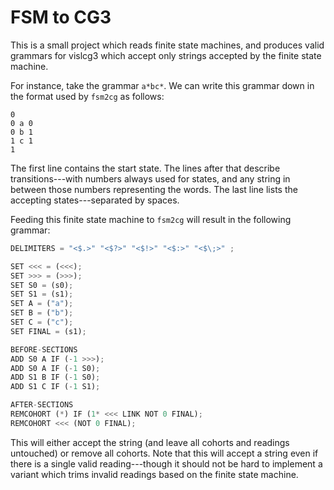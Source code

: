 # FSM to CG3

This is a small project which reads finite state machines, and
produces valid grammars for vislcg3 which accept only strings accepted
by the finite state machine.

For instance, take the grammar `a*bc*`. We can write this grammar down
in the format used by `fsm2cg` as follows:

```
0
0 a 0
0 b 1
1 c 1
1
```

The first line contains the start state. The lines after that describe
transitions---with numbers always used for states, and any string in
between those numbers representing the words. The last line lists the
accepting states---separated by spaces.

Feeding this finite state machine to `fsm2cg` will result in the
following grammar:

``` python
DELIMITERS = "<$.>" "<$?>" "<$!>" "<$:>" "<$\;>" ;

SET <<< = (<<<);
SET >>> = (>>>);
SET S0 = (s0);
SET S1 = (s1);
SET A = ("a");
SET B = ("b");
SET C = ("c");
SET FINAL = (s1);

BEFORE-SECTIONS
ADD S0 A IF (-1 >>>);
ADD S0 A IF (-1 S0);
ADD S1 B IF (-1 S0);
ADD S1 C IF (-1 S1);

AFTER-SECTIONS
REMCOHORT (*) IF (1* <<< LINK NOT 0 FINAL);
REMCOHORT <<< (NOT 0 FINAL);
```

This will either accept the string (and leave all cohorts and readings
untouched) or remove all cohorts. Note that this will accept a string
even if there is a single valid reading---though it should not be hard
to implement a variant which trims invalid readings based on the
finite state machine.

